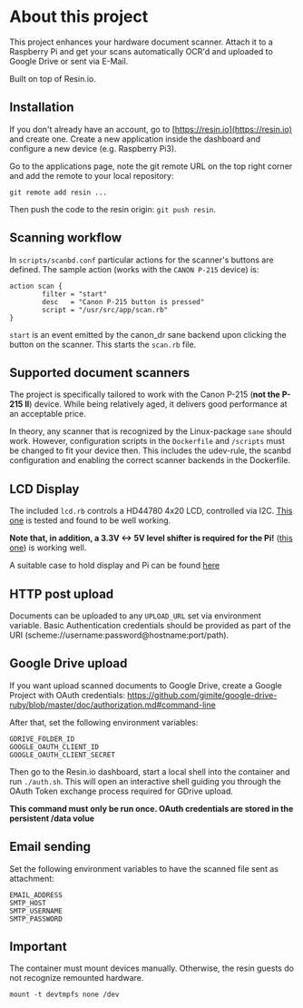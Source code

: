 # About this project
This project enhances your hardware document scanner.
Attach it to a Raspberry Pi and get your scans automatically OCR'd and uploaded to Google Drive or sent via E-Mail.

Built on top of Resin.io.

## Installation
If you don't already have an account, go to [https://resin.io](https://resin.io) and create one.
Create a new application inside the dashboard and configure a new device (e.g. Raspberry Pi3).

Go to the applications page, note the git remote URL on the top right corner and add the remote to your local repository:
```
git remote add resin ...
```
Then push the code to the resin origin: `git push resin`.

## Scanning workflow
In `scripts/scanbd.conf` particular actions for the scanner's buttons are defined. The sample action (works with the `CANON P-215` device) is:
```
action scan {
        filter = "start"
        desc   = "Canon P-215 button is pressed"
        script = "/usr/src/app/scan.rb"
}
```

`start` is an event emitted by the canon_dr sane backend upon clicking the button on the scanner.
This starts the `scan.rb` file.

## Supported document scanners
The project is specifically tailored to work with the Canon P-215 (**not the P-215 II**) device. While being relatively aged, it delivers good performance at an acceptable price.

In theory, any scanner that is recognized by the Linux-package `sane` should work. However, configuration scripts in the `Dockerfile` and `/scripts` must be changed to fit your device then. This includes the udev-rule, the scanbd configuration and enabling the correct scanner backends in the Dockerfile.

## LCD Display
The included `lcd.rb` controls a HD44780 4x20 LCD, controlled via I2C. [This one](https://www.ebay.de/itm/2004-I2C-Serial-Blau-LCD-Module-5V-20x4-Zeichen-HD44780-f%C3%BCr-Arduino-Raspberry-Pi/281658783936?ssPageName=STRK%3AMEBIDX%3AIT&_trksid=p2057872.m2749.l2649) is tested and found to be well working.

**Note that, in addition, a 3.3V <-> 5V level shifter is required for the Pi!** ([this one](https://www.ebay.de/itm/5x-Pegelwandler-4-Kanal-5V-3-3V-Level-Shifter-bidirektional-I2C-Arduino-Raspb/162352091615?ssPageName=STRK%3AMEBIDX%3AIT&_trksid=p2057872.m2749.l2649)) is working well.

A suitable case to hold display and Pi can be found [here](https://www.ebay.de/itm/20x4-16x2-LCD-case-for-Raspberry-Pi-2-3-model-B-Pi-1-Model-B-Zero-Arduino/122976819365?ssPageName=STRK%3AMEBIDX%3AIT&var=423424123333&_trksid=p2057872.m2749.l2649)

## HTTP post upload
Documents can be uploaded to any `UPLOAD_URL` set via environment variable.
Basic Authentication credentials should be provided as part of the URI (scheme://username:password@hostname:port/path).

## Google Drive upload
If you want upload scanned documents to Google Drive, create a Google Project with OAuth credentials:
https://github.com/gimite/google-drive-ruby/blob/master/doc/authorization.md#command-line

After that, set the following environment variables:

```
GDRIVE_FOLDER_ID
GOOGLE_OAUTH_CLIENT_ID
GOOGLE_OAUTH_CLIENT_SECRET
```

Then go to the Resin.io dashboard, start a local shell into the container and run `./auth.sh`.
This will open an interactive shell guiding you through the OAuth Token exchange process required for GDrive upload.

**This command must only be run once. OAuth credentials are stored in the persistent /data volue**

## Email sending
Set the following environment variables to have the scanned file sent as attachment:
```
EMAIL_ADDRESS
SMTP_HOST
SMTP_USERNAME
SMTP_PASSWORD
```

## Important
The container must mount devices manually. Otherwise, the resin guests do not recognize remounted hardware.
```
mount -t devtmpfs none /dev
```
